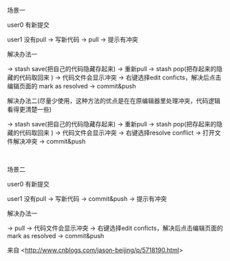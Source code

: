 场景一 

user0 有新提交

user1 没有pull -> 写新代码 -> pull -> 提示有冲突

 

解决办法一

-> stash save(把自己的代码隐藏存起来) -> 重新pull -> stash pop(把存起来的隐藏的代码取回来 ) -> 代码文件会显示冲突 -> 右键选择edit conficts，解决后点击编辑页面的 mark as resolved ->  commit&push

 

解决办法二(尽量少使用，这种方法的优点是在在原编辑器里处理冲突，代码逻辑看得更清楚一些)

-> stash save(把自己的代码隐藏存起来) -> 重新pull -> stash pop(把存起来的隐藏的代码取回来 ) -> 代码文件会显示冲突 -> 右键选择resolve conflict -> 打开文件解决冲突 -> commit&push

 

​                                                                 



场景二

user0 有新提交

user1 没有pull -> 写新代码 -> commit&push -> 提示有冲突

 

解决办法一

-> pull -> 代码文件会显示冲突 -> 右键选择edit conficts，解决后点击编辑页面的 mark as resolved ->  commit&push

 

来自 <<http://www.cnblogs.com/jason-beijing/p/5718190.html>> 